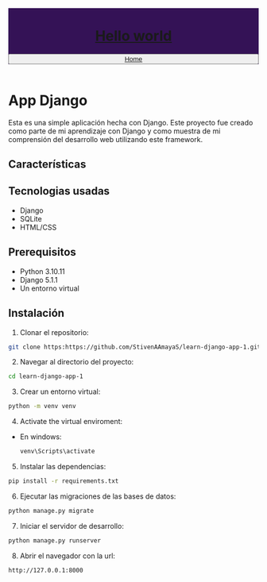 <header style="display: flex; flex-direction: column; justify-content: center; background: #341256;">
    <h1 style="text-decoration: underline;">Hello world</h1>
    <button><a href="https://github.com/StivenAAmayaS/learn-django-app-1" style="padding: 8px 18px;">Home</a></button>
</header>


# App Django

Esta es una simple aplicación hecha con Django. Este proyecto fue creado como parte de mi aprendizaje con Django y como muestra de mi comprensión del desarrollo web utilizando este framework.

## Características

## Tecnologias usadas 

- Django
- SQLite
- HTML/CSS

## Prerequisitos

- Python 3.10.11
- Django 5.1.1
- Un entorno virtual

## Instalación

1. Clonar el repositorio:
```bash
git clone https:https://github.com/StivenAAmayaS/learn-django-app-1.git
```

2. Navegar al directorio del proyecto:
```bash
cd learn-django-app-1
```

3. Crear un entorno virtual:
```bash
python -m venv venv
```

4. Activate the virtual enviroment:
- En windows:
    ```bash
    venv\Scripts\activate
    ```

5. Instalar las dependencias:
```bash
pip install -r requirements.txt
```

6. Ejecutar las migraciones de las bases de datos:
```bash
python manage.py migrate
```

7. Iniciar el servidor de desarrollo:
```bash
python manage.py runserver
```

8. Abrir el navegador con la url:
```
http://127.0.0.1:8000
```